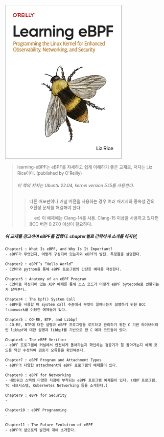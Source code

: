 <img src="../.picture/learning-ebpf-cover.png" height=500 />

> learning-eBPF는 eBPF를 자세하고 쉽게 이해하기 좋은 교재로, 저자는 Liz Rice이다. (published by O'Reilly)
>
> ###### 이 책의 저자는 Ubuntu 22.04, kernel version 5.15를 사용한다.
> 
> 
>   > 다른 배포판이나 커널 버전을 사용하는 경우 여러 패키지와 종속성 간의 호환성 문제를 해결해야 한다.
>   >
>   > &nbsp; &nbsp; ex) 이 예제에는 Clang-14를 사용. Clang-15 이상을 사용하고 있다면 BCC 버전 0.27.0 이상이 필요하다.




##### 위 교재를 참고하여 eBPF를 접했다. chapter별로 간략하게 소개를 하자면,

    Chapter1 : What Is eBPF, and Why Is It Important?
    - eBPF가 무엇인지, 어떻게 구성되어 있는지와 eBPF의 발전, 특징들을 설명한다.

    Chapter2 : eBPF’s “Hello World”
    - C언어와 python을 통해 eBPF 프로그램의 간단한 예제를 작성한다.

    Chapter3 : Anatomy of an eBPF Program
    - C언어로 작성되어 있는 XDP 예제를 통해 소스 코드가 어떻게 eBPF bytecode로 변환되는지 살펴본다.

    Chapter4 : The bpf() System Call
    - eBPF를 사용할 때 system call 수준에서 무엇이 일어나는지 설명하기 위한 BCC framework를 이용한 예제들이 있다.

    Chapter5 : CO-RE, BTF, and Libbpf
    - CO-RE, BTF에 대한 설명과 eBPF 프로그램을 로드하고 관리하기 위한 C 기반 라이브러리인 libbpf에 대한 설명과 libbpf를 기반으로 한 C 예제 코드들이 있다.

    Chapter6 : The eBPF Verifier
    - eBPF 프로그램이 커널에서 안전하게 돌아가는지 확인하는 검증기가 잘 돌아가는지 예제 코드를 약간 수정하여 검증기 오류들을 확인해본다.

    Chapter7 : eBPF Program and Attachment Types
    - eBPF의 다양한 attachment와 eBPF 프로그램의 예제들이 있다.

    Chapter8 : eBPF for Networking
    - 네트워크 스택의 다양한 지점에 부착되는 eBPF 프로그램 예제들이 있다. (XDP 프로그램, TC 서브시스템, Kubernetes Networking 등을 소개한다.)

    Chapter9 : eBPF for Security
    - 

    Chapter10 : eBPF Programming
    - 

    Chapter11 : The Future Evolution of eBPF
    - eBPF의 앞으로의 발전에 대해 소개한다.

